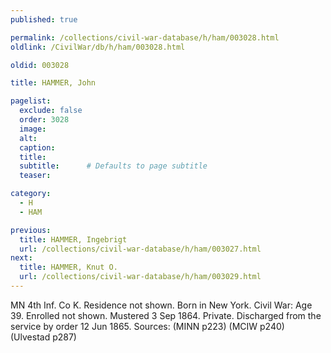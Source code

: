 ```yaml
---
published: true

permalink: /collections/civil-war-database/h/ham/003028.html
oldlink: /CivilWar/db/h/ham/003028.html

oldid: 003028

title: HAMMER, John

pagelist:
  exclude: false
  order: 3028
  image: 
  alt:
  caption:
  title:
  subtitle:      # Defaults to page subtitle
  teaser:

category: 
  - H 
  - HAM

previous:
  title: HAMMER, Ingebrigt
  url: /collections/civil-war-database/h/ham/003027.html  
next:
  title: HAMMER, Knut O.
  url: /collections/civil-war-database/h/ham/003029.html   
---
```

MN 4th Inf. Co K. Residence not shown. Born in New York. Civil War: Age 39. Enrolled not shown. Mustered 3 Sep 1864. Private. Discharged from the service by order 12 Jun 1865. Sources: (MINN p223) (MCIW p240) (Ulvestad p287)